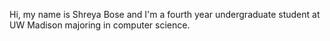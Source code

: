 Hi, my name is Shreya Bose and I'm a fourth year undergraduate student at UW Madison majoring in computer science. 
